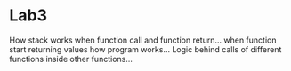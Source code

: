 # Lab3
How stack works when function call and function return...
when function start returning values how program works...
Logic behind calls of different functions inside other functions...

